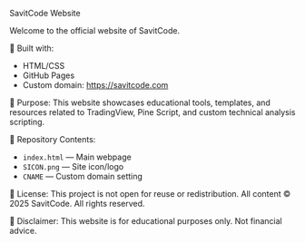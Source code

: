 SavitCode Website

Welcome to the official website of SavitCode.

🔧 Built with:
- HTML/CSS
- GitHub Pages
- Custom domain: https://savitcode.com

🎯 Purpose:
This website showcases educational tools, templates, and resources related to TradingView, Pine Script, and custom technical analysis scripting.

📂 Repository Contents:
- `index.html` — Main webpage
- `SICON.png` — Site icon/logo
- `CNAME` — Custom domain setting

📄 License:
This project is not open for reuse or redistribution.
All content © 2025 SavitCode. All rights reserved.

📌 Disclaimer: This website is for educational purposes only. Not financial advice.
